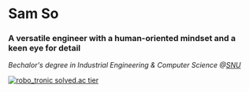 # Sam So
### A versatile engineer with a human-oriented mindset and a keen eye for detail
_Bechalor's degree in Industrial Engineering & Computer Science @[SNU](https://en.snu.ac.kr/index.html)_

[![robo_tronic solved.ac tier](http://mazassumnida.wtf/api/v2/generate_badge?boj=robo_tronic)](https://solved.ac/robo_tronic)

<!--
**robotroniq/robotroniq** is a ✨ _special_ ✨ repository because its `README.md` (this file) appears on your GitHub profile.

Here are some ideas to get you started:

- 🔭 I’m currently working on ...
- 🌱 I’m currently learning ...
- 👯 I’m looking to collaborate on ...
- 🤔 I’m looking for help with ...
- 💬 Ask me about ...
- 📫 How to reach me: ...
- 😄 Pronouns: ...
- ⚡ Fun fact: ...
-->
